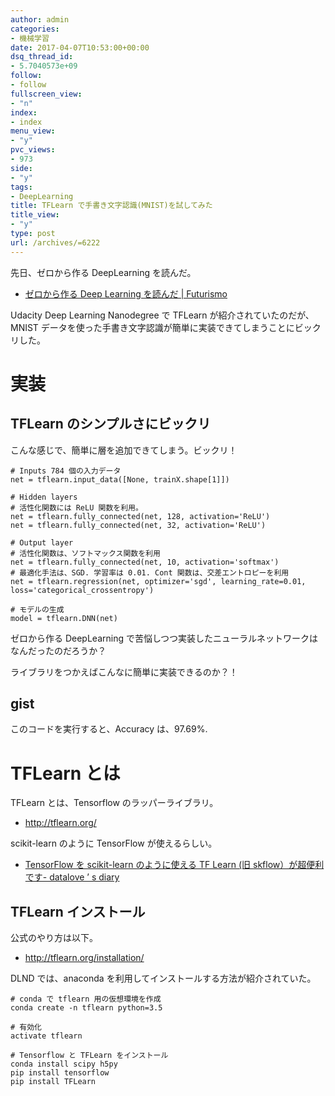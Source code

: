 ```yaml
---
author: admin
categories:
- 機械学習
date: 2017-04-07T10:53:00+00:00
dsq_thread_id:
- 5.7040573e+09
follow:
- follow
fullscreen_view:
- "n"
index:
- index
menu_view:
- "y"
pvc_views:
- 973
side:
- "y"
tags:
- DeepLearning
title: TFLearn で手書き文字認識(MNIST)を試してみた
title_view:
- "y"
type: post
url: /archives/=6222
---
```


先日、ゼロから作る DeepLearning を読んだ。

-   [ゼロから作る Deep Learning を読んだ |
    Futurismo](https://futurismo.biz/archives/6219)

Udacity Deep Learning Nanodegree で TFLearn が紹介されていたのだが、
MNIST
データを使った手書き文字認識が簡単に実装できてしまうことにビックリした。

実装
====

TFLearn のシンプルさにビックリ
------------------------------

こんな感じで、簡単に層を追加できてしまう。ビックリ！

``` {.python}
# Inputs 784 個の入力データ
net = tflearn.input_data([None, trainX.shape[1]])

# Hidden layers 
# 活性化関数には ReLU 関数を利用。
net = tflearn.fully_connected(net, 128, activation='ReLU')
net = tflearn.fully_connected(net, 32, activation='ReLU')

# Output layer
# 活性化関数は、ソフトマックス関数を利用
net = tflearn.fully_connected(net, 10, activation='softmax')
# 最適化手法は、SGD. 学習率は 0.01. Cont 関数は、交差エントロピーを利用
net = tflearn.regression(net, optimizer='sgd', learning_rate=0.01, loss='categorical_crossentropy')

# モデルの生成
model = tflearn.DNN(net)
```

ゼロから作る DeepLearning
で苦悩しつつ実装したニューラルネットワークはなんだったのだろうか？

ライブラリをつかえばこんなに簡単に実装できるのか？！

gist
----

<script src="https://gist.github.com/tsu-nera/0327864211dc44f9855c7d4b952eb8e1.js"></script>

このコードを実行すると、Accuracy は、97.69%.

TFLearn とは
============

TFLearn とは、Tensorflow のラッパーライブラリ。

-   <http://tflearn.org/>

scikit-learn のように TensorFlow が使えるらしい。

-   [TensorFlow を scikit-learn のように使える TF Learn (旧
    skflow）が超便利です- datalove ’ s
    diary](http://datalove.hatenadiary.jp/entry/introduction-to-an-amazing-tensorflow-wrapper-tflearn-skflow)

TFLearn インストール
--------------------

公式のやり方は以下。

-   <http://tflearn.org/installation/>

DLND では、anaconda を利用してインストールする方法が紹介されていた。

``` {.bash}
# conda で tflearn 用の仮想環境を作成
conda create -n tflearn python=3.5

# 有効化
activate tflearn

# Tensorflow と TFLearn をインストール
conda install scipy h5py
pip install tensorflow
pip install TFLearn
```


